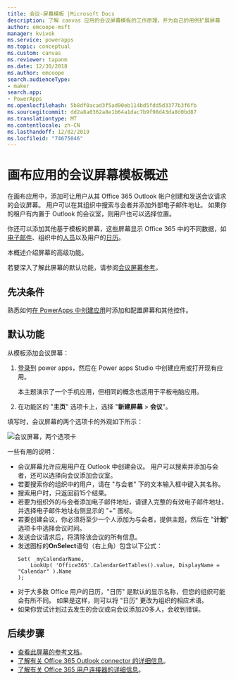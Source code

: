 ```yaml
---
title: 会议-屏幕模板 |Microsoft Docs
description: 了解 canvas 应用的会议屏幕模板的工作原理，并为自己的用例扩展屏幕
author: emcoope-msft
manager: kvivek
ms.service: powerapps
ms.topic: conceptual
ms.custom: canvas
ms.reviewer: tapanm
ms.date: 12/30/2018
ms.author: emcoope
search.audienceType:
- maker
search.app:
- PowerApps
ms.openlocfilehash: 5b8df0acad3f5ad90eb114bd5fdd5d3377b3f6fb
ms.sourcegitcommit: dd2a8a0362a8e1b64a1dac7b9f98d43da8d0bd87
ms.translationtype: MT
ms.contentlocale: zh-CN
ms.lasthandoff: 12/02/2019
ms.locfileid: "74675046"
---
```

# <a name="overview-of-the-meeting-screen-template-for-canvas-apps"></a>画布应用的会议屏幕模板概述

在画布应用中，添加可让用户从其 Office 365 Outlook 帐户创建和发送会议请求的会议屏幕。 用户可以在其组织中搜索与会者并添加外部电子邮件地址。 如果你的租户有内置于 Outlook 的会议室，则用户也可以选择位置。

你还可以添加其他基于模板的屏幕，这些屏幕显示 Office 365 中的不同数据，如[电子邮件](email-screen-overview.md)、组织中的[人员](people-screen-overview.md)以及用户的[日历](calendar-screen-overview.md)。

本概述介绍屏幕的高级功能。

若要深入了解此屏幕的默认功能，请参阅[会议屏幕参考](meeting-screen-reference.md)。

## <a name="prerequisite"></a>先决条件

熟悉如何[在 PowerApps 中创建应用](../data-platform-create-app-scratch.md)时添加和配置屏幕和其他控件。

## <a name="default-functionality"></a>默认功能

从模板添加会议屏幕：

1. [登录](https://make.powerapps.com?utm_source=padocs&utm_medium=linkinadoc&utm_campaign=referralsfromdoc)到 power apps，然后在 Power apps Studio 中创建应用或打开现有应用。

    本主题演示了一个手机应用，但相同的概念也适用于平板电脑应用。

1. 在功能区的 "**主页**" 选项卡上，选择 "**新建屏幕** > **会议**"。

  填写时，会议屏幕的两个选项卡的外观如下所示：

  ![会议屏幕，两个选项卡](media/meeting-screen/meeting-screen-full-both.png)

一些有用的说明：

* 会议屏幕允许应用用户在 Outlook 中创建会议。
  用户可以搜索并添加与会者，还可以选择向会议添加会议室。
* 若要搜索你的组织中的用户，请在 "与会者" 下的文本输入框中键入其名称。
* 搜索用户时，只返回前15个结果。
* 若要为组织外的与会者添加电子邮件地址，请键入完整的有效电子邮件地址，并选择电子邮件地址右侧显示的 "+" 图标。
* 若要创建会议，你必须将至少一个人添加为与会者，提供主题，然后在 "**计划**" 选项卡中选择会议时间。
* 发送会议请求后，将清除该会议的所有信息。
* 发送图标的**OnSelect**语句（右上角）包含以下公式：
    ```powerapps-dot
    Set( _myCalendarName, 
        LookUp( 'Office365'.CalendarGetTables().value, DisplayName = "Calendar" ).Name 
    );
    ```
* 对于大多数 Office 用户的日历，"日历" 是默认的显示名称，但您的组织可能会有所不同。 如果是这样，则可以将 "日历" 更改为组织的相应术语。
* 如果你尝试计划过去发生的会议或向会议添加20多人，会收到错误。

## <a name="next-steps"></a>后续步骤

* [查看此屏幕的参考文档](./meeting-screen-reference.md)。
* [了解有关 Office 365 Outlook connector 的详细信息](../connections/connection-office365-outlook.md)。
* [了解有关 Office 365 用户连接器的详细信息](../connections/connection-office365-users.md)。
